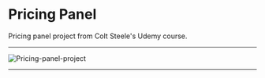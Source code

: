 # Pricing Panel

Pricing panel project from Colt Steele's Udemy course.
<hr>

![Pricing-panel-project](https://user-images.githubusercontent.com/52817694/163350818-5de42260-dff9-4765-b506-10c9e13ef9b1.jpg)

<hr>

